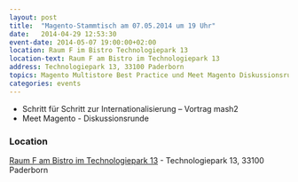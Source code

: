 ```yaml
---
layout: post
title:  "Magento-Stammtisch am 07.05.2014 um 19 Uhr"
date:   2014-04-29 12:53:30
event-date: 2014-05-07 19:00:00+02:00
location: Raum F im Bistro Technologiepark 13
location-text: Raum F am Bistro im Technologiepark 13
address: Technologiepark 13, 33100 Paderborn
topics: Magento Multistore Best Practice und Meet Magento Diskussionsrunde
categories: events
---
```


* Schritt für Schritt zur Internationalisierung – Vortrag mash2
* Meet Magento - Diskussionsrunde

### Location

[Raum F am Bistro im Technologiepark 13](http://technologiepark-paderborn.de/) - Technologiepark 13, 33100 Paderborn
